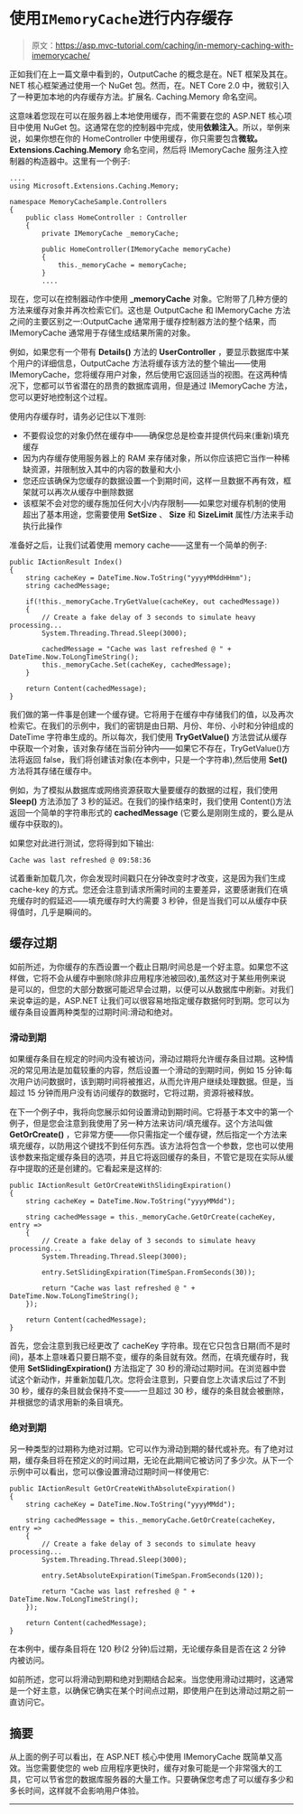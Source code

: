 # 使用`IMemoryCache`进行内存缓存

> 原文：<https://asp.mvc-tutorial.com/caching/in-memory-caching-with-imemorycache/>

正如我们在上一篇文章中看到的，OutputCache 的概念是在。NET 框架及其在。NET 核心框架通过使用一个 NuGet 包。然而，在。NET Core 2.0 中，微软引入了一种更加本地的内存缓存方法。扩展名. Caching.Memory 命名空间。

这意味着您现在可以在服务器上本地使用缓存，而不需要在您的 ASP.NET 核心项目中使用 NuGet 包。这通常在您的控制器中完成，使用**依赖注入**。所以，举例来说，如果你想在你的 HomeController 中使用缓存，你只需要包含**微软。Extensions.Caching.Memory** 命名空间，然后将 IMemoryCache 服务注入控制器的构造器中。这里有一个例子:

```
....
using Microsoft.Extensions.Caching.Memory;

namespace MemoryCacheSample.Controllers
{
    public class HomeController : Controller
    {
        private IMemoryCache _memoryCache;

        public HomeController(IMemoryCache memoryCache)
        {
            this._memoryCache = memoryCache;
        }
        ....
```

现在，您可以在控制器动作中使用 **_memoryCache** 对象。它附带了几种方便的方法来缓存对象并再次检索它们。这也是 OutputCache 和 IMemoryCache 方法之间的主要区别之一:OutputCache 通常用于缓存控制器方法的整个结果，而 IMemoryCache 通常用于存储生成结果所需的对象。

例如，如果您有一个带有 **Details()** 方法的 **UserController** ，要显示数据库中某个用户的详细信息，OutputCache 方法将缓存该方法的整个输出——使用 IMemoryCache，您将缓存用户对象，然后使用它返回适当的视图。在这两种情况下，您都可以节省潜在的昂贵的数据库调用，但是通过 IMemoryCache 方法，您可以更好地控制这个过程。

使用内存缓存时，请务必记住以下准则:

<input type="hidden" name="IL_IN_ARTICLE">

*   不要假设您的对象仍然在缓存中——确保您总是检查并提供代码来(重新)填充缓存
*   因为内存缓存使用服务器上的 RAM 来存储对象，所以你应该把它当作一种稀缺资源，并限制放入其中的内容的数量和大小
*   您还应该确保为您缓存的数据设置一个到期时间，这样一旦数据不再有效，框架就可以再次从缓存中删除数据
*   该框架不会对您的缓存施加任何大小/内存限制——如果您对缓存机制的使用超出了基本用途，您需要使用 **SetSize** 、 **Size** 和 **SizeLimit** 属性/方法来手动执行此操作

准备好之后，让我们试着使用 memory cache——这里有一个简单的例子:

```
public IActionResult Index()
{
    string cacheKey = DateTime.Now.ToString("yyyyMMddHHmm");
    string cachedMessage;

    if(!this._memoryCache.TryGetValue(cacheKey, out cachedMessage))
    {
    	// Create a fake delay of 3 seconds to simulate heavy processing...
        System.Threading.Thread.Sleep(3000);

        cachedMessage = "Cache was last refreshed @ " + DateTime.Now.ToLongTimeString();
        this._memoryCache.Set(cacheKey, cachedMessage);
    }

    return Content(cachedMessage);
}
```

我们做的第一件事是创建一个缓存键。它将用于在缓存中存储我们的值，以及再次检索它。在我们的示例中，我们的密钥是由日期、月份、年份、小时和分钟组成的 DateTime 字符串生成的。所以每次，我们使用 **TryGetValue()** 方法尝试从缓存中获取一个对象，该对象存储在当前分钟内——如果它不存在，TryGetValue()方法将返回 false，我们将创建该对象(在本例中，只是一个字符串),然后使用 **Set()** 方法将其存储在缓存中。

例如，为了模拟从数据库或网络资源获取大量要缓存的数据的过程，我们使用 **Sleep()** 方法添加了 3 秒的延迟。在我们的操作结束时，我们使用 Content()方法返回一个简单的字符串形式的 **cachedMessage** (它要么是刚刚生成的，要么是从缓存中获取的)。

如果您对此进行测试，您将得到如下输出:

```
Cache was last refreshed @ 09:58:36
```

试着重新加载几次，你会发现时间戳只在分钟改变时才改变，这是因为我们生成 cache-key 的方式。您还会注意到请求所需时间的主要差异，这要感谢我们在填充缓存时的假延迟——填充缓存时大约需要 3 秒钟，但是当我们可以从缓存中获得值时，几乎是瞬间的。

## 缓存过期

如前所述，为你缓存的东西设置一个截止日期/时间总是一个好主意。如果您不这样做，它将不会从缓存中删除(除非应用程序池被回收),虽然这对于某些用例来说是可以的，但您的大部分数据可能迟早会过期，以便可以从数据库中刷新。对我们来说幸运的是，ASP.NET 让我们可以很容易地指定缓存数据何时到期。您可以为缓存条目设置两种类型的过期时间:滑动和绝对。

### 滑动到期

如果缓存条目在规定的时间内没有被访问，滑动过期将允许缓存条目过期。这种情况的常见用法是加载较重的内容，然后设置一个滑动的到期时间，例如 15 分钟:每次用户访问数据时，该到期时间将被推迟，从而允许用户继续处理数据。但是，当超过 15 分钟而用户没有访问缓存的数据时，它将过期，资源将被释放。

在下一个例子中，我将向您展示如何设置滑动到期时间。它将基于本文中的第一个例子，但是您会注意到我使用了另一种方法来访问/填充缓存。这个方法叫做 **GetOrCreate()** ，它非常方便——你只需指定一个缓存键，然后指定一个方法来填充缓存，以防用这个键找不到任何东西。该方法将包含一个参数，您也可以使用该参数来指定缓存条目的选项，并且它将返回缓存的条目，不管它是现在实际从缓存中提取的还是创建的。它看起来是这样的:

```
public IActionResult GetOrCreateWithSlidingExpiration()
{
    string cacheKey = DateTime.Now.ToString("yyyyMMdd");

    string cachedMessage = this._memoryCache.GetOrCreate(cacheKey, entry =>
    {                
        // Create a fake delay of 3 seconds to simulate heavy processing...
        System.Threading.Thread.Sleep(3000);

        entry.SetSlidingExpiration(TimeSpan.FromSeconds(30));

        return "Cache was last refreshed @ " + DateTime.Now.ToLongTimeString();
    });

    return Content(cachedMessage);
}
```

首先，您会注意到我已经更改了 cacheKey 字符串。现在它只包含日期(而不是时间)，基本上意味着只要日期不变，缓存的条目就有效。然而，在填充缓存时，我使用 **SetSlidingExpiration()** 方法指定了 30 秒的滑动过期时间。在浏览器中尝试这个新动作，并重新加载几次。您将会注意到，只要自您上次请求后过了不到 30 秒，缓存的条目就会保持不变——一旦超过 30 秒，缓存的条目就会被删除，并根据您的请求用新的条目填充。

### 绝对到期

另一种类型的过期称为绝对过期。它可以作为滑动到期的替代或补充。有了绝对过期，缓存条目将在预定义的时间过期，无论在此期间它被访问了多少次。从下一个示例中可以看出，您可以像设置滑动过期时间一样使用它:

```
public IActionResult GetOrCreateWithAbsoluteExpiration()
{
    string cacheKey = DateTime.Now.ToString("yyyyMMdd");

    string cachedMessage = this._memoryCache.GetOrCreate(cacheKey, entry =>
    {
        // Create a fake delay of 3 seconds to simulate heavy processing...
        System.Threading.Thread.Sleep(3000);

        entry.SetAbsoluteExpiration(TimeSpan.FromSeconds(120));

        return "Cache was last refreshed @ " + DateTime.Now.ToLongTimeString();
    });

    return Content(cachedMessage);
}
```

在本例中，缓存条目将在 120 秒(2 分钟)后过期，无论缓存条目是否在这 2 分钟内被访问。

如前所述，您可以将滑动到期和绝对到期结合起来。当您使用滑动过期时，这通常是一个好主意，以确保它确实在某个时间点过期，即使用户在到达滑动过期之前一直访问它。

## 摘要

从上面的例子可以看出，在 ASP.NET 核心中使用 IMemoryCache 既简单又高效。当您需要使您的 web 应用程序更快时，缓存对象可能是一个非常强大的工具，它可以节省您的数据库服务器的大量工作。只要确保您考虑了可以缓存多少和多长时间，这样就不会影响用户体验。

* * *